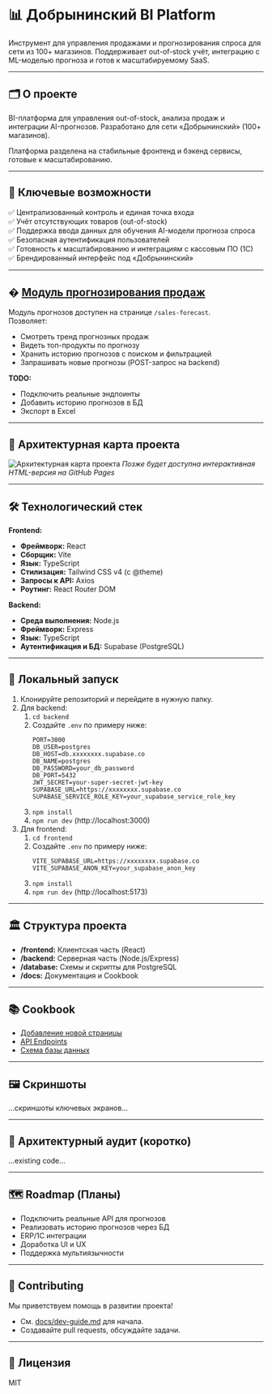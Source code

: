 
# 📊 Добрынинский BI Platform

Инструмент для управления продажами и прогнозирования спроса для сети из 100+ магазинов. Поддерживает out-of-stock учёт, интеграцию с ML-моделью прогноза и готов к масштабируемому SaaS.

---

## 🗂️ О проекте

BI-платформа для управления out-of-stock, анализа продаж и интеграции AI-прогнозов. Разработано для сети «Добрынинский» (100+ магазинов).

Платформа разделена на стабильные фронтенд и бэкенд сервисы, готовые к масштабированию.

---

## 🌟 Ключевые возможности

✅ Централизованный контроль и единая точка входа  
✅ Учёт отсутствующих товаров (out-of-stock)  
✅ Поддержка ввода данных для обучения AI-модели прогноза спроса  
✅ Безопасная аутентификация пользователей  
✅ Готовность к масштабированию и интеграциям с кассовым ПО (1С)  
✅ Брендированный интерфейс под «Добрынинский»

---

## � [Модуль прогнозирования продаж](#forecast)

Модуль прогнозов доступен на странице `/sales-forecast`.  
Позволяет:
- Смотреть тренд прогнозных продаж
- Видеть топ-продукты по прогнозу
- Хранить историю прогнозов с поиском и фильтрацией
- Запрашивать новые прогнозы (POST-запрос на backend)

**TODO:**
- Подключить реальные эндпоинты
- Добавить историю прогнозов в БД
- Экспорт в Excel

---

## 🚀 Архитектурная карта проекта

![Архитектурная карта проекта](docs/architecture-map.png)
_Позже будет доступна интерактивная HTML-версия на GitHub Pages_

---


## 🛠️ Технологический стек

**Frontend:**
- **Фреймворк:** React
- **Сборщик:** Vite
- **Язык:** TypeScript
- **Стилизация:** Tailwind CSS v4 (c @theme)
- **Запросы к API:** Axios
- **Роутинг:** React Router DOM

**Backend:**
- **Среда выполнения:** Node.js
- **Фреймворк:** Express
- **Язык:** TypeScript
- **Аутентификация и БД:** Supabase (PostgreSQL)

---

## 🏁 Локальный запуск

1. Клонируйте репозиторий и перейдите в нужную папку.
2. Для backend:
    1. `cd backend`
    2. Создайте `.env` по примеру ниже:
        ```env
        PORT=3000
        DB_USER=postgres
        DB_HOST=db.xxxxxxxx.supabase.co
        DB_NAME=postgres
        DB_PASSWORD=your_db_password
        DB_PORT=5432
        JWT_SECRET=your-super-secret-jwt-key
        SUPABASE_URL=https://xxxxxxxx.supabase.co
        SUPABASE_SERVICE_ROLE_KEY=your_supabase_service_role_key
        ```
    3. `npm install`
    4. `npm run dev` (http://localhost:3000)
3. Для frontend:
    1. `cd frontend`
    2. Создайте `.env` по примеру ниже:
        ```env
        VITE_SUPABASE_URL=https://xxxxxxxx.supabase.co
        VITE_SUPABASE_ANON_KEY=your_supabase_anon_key
        ```
    3. `npm install`
    4. `npm run dev` (http://localhost:5173)

---

## 🏛️ Структура проекта

- **/frontend:** Клиентская часть (React)
- **/backend:** Серверная часть (Node.js/Express)
- **/database:** Схемы и скрипты для PostgreSQL
- **/docs:** Документация и Cookbook

---

## 📚 Cookbook

- [Добавление новой страницы](docs/add-new-page.md)
- [API Endpoints](docs/api-endpoints.md)
- [Схема базы данных](docs/database-schema.md)

---

## 🖼️ Скриншоты

...скриншоты ключевых экранов...

---

## 🧭 Архитектурный аудит (коротко)

...existing code...

---

## 🗺️ Roadmap (Планы)

- Подключить реальные API для прогнозов
- Реализовать историю прогнозов через БД
- ERP/1С интеграции
- Доработка UI и UX
- Поддержка мультиязычности

---

## 🤝 Contributing

Мы приветствуем помощь в развитии проекта!  
- См. [docs/dev-guide.md](docs/dev-guide.md) для начала.  
- Создавайте pull requests, обсуждайте задачи.  

---


## 📄 Лицензия

MIT
